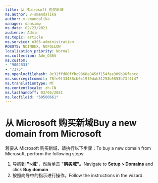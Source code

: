 ```yaml
---
title: 从 Microsoft 购买新域
ms.author: v-smandalika
author: v-smandalika
manager: dansimp
ms.date: 02/23/2021
audience: Admin
ms.topic: article
ms.service: o365-administration
ROBOTS: NOINDEX, NOFOLLOW
localization_priority: Normal
ms.collection: Adm_O365
ms.custom:
- "9002531"
- "7375"
ms.openlocfilehash: 8c32ffd60ffbc9868e845df154fee309b96fabcc
ms.sourcegitcommit: 78fe9f33438cb0c19f0dab31253b5853b73f4f47
ms.translationtype: MT
ms.contentlocale: zh-CN
ms.lasthandoff: 03/05/2021
ms.locfileid: "50500661"
---
```

# <a name="buy-a-new-domain-from-microsoft"></a><span data-ttu-id="55c6a-102">从 Microsoft 购买新域</span><span class="sxs-lookup"><span data-stu-id="55c6a-102">Buy a new domain from Microsoft</span></span>

<span data-ttu-id="55c6a-103">若要从 Microsoft 购买新域，请执行以下步骤：</span><span class="sxs-lookup"><span data-stu-id="55c6a-103">To buy a new domain from Microsoft, perform the following steps:</span></span>

1. <span data-ttu-id="55c6a-104">导航到 **">域**"，然后单击 **"购买域"。**</span><span class="sxs-lookup"><span data-stu-id="55c6a-104">Navigate to **Setup > Domains** and click **Buy domain**.</span></span> 
2. <span data-ttu-id="55c6a-105">按照向导中的指示进行操作。</span><span class="sxs-lookup"><span data-stu-id="55c6a-105">Follow the instructions in the wizard.</span></span>